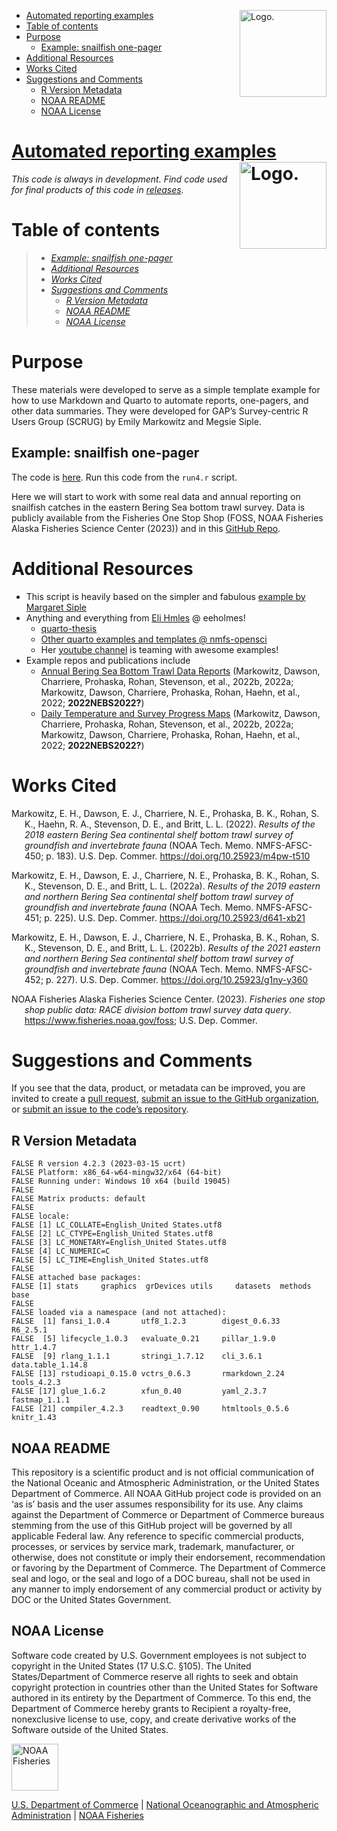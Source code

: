 - [Automated reporting examples
  <img src="https://avatars.githubusercontent.com/u/91760178?s=96&amp;v=4" alt="Logo." align="right" width="139" height="139"/>](#automated-reporting-examples)
- [Table of contents](#table-of-contents)
- [Purpose](#purpose)
  - [Example: snailfish one-pager](#example-snailfish-one-pager)
- [Additional Resources](#additional-resources)
- [Works Cited](#works-cited)
- [Suggestions and Comments](#suggestions-and-comments)
  - [R Version Metadata](#r-version-metadata)
  - [NOAA README](#noaa-readme)
  - [NOAA License](#noaa-license)

<!-- README.md is generated from README.Rmd. Please edit that file -->

# [Automated reporting examples](https://github.com/EmilyMarkowitz-NOAA/automated-reporting-ex) <img src="https://avatars.githubusercontent.com/u/91760178?s=96&amp;v=4" alt="Logo." align="right" width="139" height="139"/>

*This code is always in development. Find code used for final products
of this code in
[releases](paste0(https://github.com/EmilyMarkowitz-NOAA/automated-reporting-ex,%20%22/releases%22)).*

# Table of contents

> - [*Example: snailfish one-pager*](#example:-snailfish-one-pager)
> - [*Additional Resources*](#additional-resources)
> - [*Works Cited*](#works-cited)
> - [*Suggestions and Comments*](#suggestions-and-comments)
>   - [*R Version Metadata*](#r-version-metadata)
>   - [*NOAA README*](#noaa-readme)
>   - [*NOAA License*](#noaa-license)

# Purpose

These materials were developed to serve as a simple template example for
how to use Markdown and Quarto to automate reports, one-pagers, and
other data summaries. They were developed for GAP’s Survey-centric R
Users Group (SCRUG) by Emily Markowitz and Megsie Siple.

## Example: snailfish one-pager

The code is
[here](https://github.com/EmilyMarkowitz-NOAA/automated-reporting-ex/tree/main/code4).
Run this code from the `run4.r` script.

Here we will start to work with some real data and annual reporting on
snailfish catches in the eastern Bering Sea bottom trawl survey. Data is
publicly available from the Fisheries One Stop Shop (FOSS, NOAA
Fisheries Alaska Fisheries Science Center (2023)) and in this [GitHub
Repo](https://github.com/afsc-gap-products/gap_public_data).

# Additional Resources

- This script is heavily based on the simpler and fabulous [example by
  Margaret
  Siple](https://github.com/MargaretSiple-NOAA/parameterized-indexing-example)
- Anything and everything from [Eli Hmles](http://eeholmes.github.io/) @
  eeholmes!
  - [quarto-thesis](https://github.com/nmfs-opensci/quarto-thesis)
  - [Other quarto examples and templates @
    nmfs-opensci](https://github.com/orgs/nmfs-opensci/repositories?q=quarto&type=all&language=&sort=)
  - Her [youtube
    channel](https://www.youtube.com/@eeholmes-datascience4849) is
    teaming with awesome examples!
- Example repos and publications include
  - [Annual Bering Sea Bottom Trawl Data
    Reports](https://github.com/afsc-gap-products/gap_bs_data_report)
    (Markowitz, Dawson, Charriere, Prohaska, Rohan, Stevenson, et al.,
    2022b, 2022a; Markowitz, Dawson, Charriere, Prohaska, Rohan, Haehn,
    et al., 2022; **2022NEBS2022?**)
  - [Daily Temperature and Survey Progress
    Maps](https://github.com/afsc-gap-products/survey-live-temperature-map)
    (Markowitz, Dawson, Charriere, Prohaska, Rohan, Stevenson, et al.,
    2022b, 2022a; Markowitz, Dawson, Charriere, Prohaska, Rohan, Haehn,
    et al., 2022; **2022NEBS2022?**)

# Works Cited

<div id="refs" class="references csl-bib-body hanging-indent"
line-spacing="2">

<div id="ref-2018EBS2022" class="csl-entry">

Markowitz, E. H., Dawson, E. J., Charriere, N. E., Prohaska, B. K.,
Rohan, S. K., Haehn, R. A., Stevenson, D. E., and Britt, L. L. (2022).
*Results of the 2018 eastern Bering Sea continental shelf bottom trawl
survey of groundfish and invertebrate fauna* (NOAA Tech. Memo.
NMFS-AFSC-450; p. 183). U.S. Dep. Commer.
<https://doi.org/10.25923/m4pw-t510>

</div>

<div id="ref-2019NEBS2022" class="csl-entry">

Markowitz, E. H., Dawson, E. J., Charriere, N. E., Prohaska, B. K.,
Rohan, S. K., Stevenson, D. E., and Britt, L. L. (2022a). *Results of
the 2019 eastern and northern Bering Sea continental shelf bottom trawl
survey of groundfish and invertebrate fauna* (NOAA Tech. Memo.
NMFS-AFSC-451; p. 225). U.S. Dep. Commer.
<https://doi.org/10.25923/d641-xb21>

</div>

<div id="ref-2021NEBS2022" class="csl-entry">

Markowitz, E. H., Dawson, E. J., Charriere, N. E., Prohaska, B. K.,
Rohan, S. K., Stevenson, D. E., and Britt, L. L. (2022b). *Results of
the 2021 eastern and northern Bering Sea continental shelf bottom trawl
survey of groundfish and invertebrate fauna* (NOAA Tech. Memo.
NMFS-AFSC-452; p. 227). U.S. Dep. Commer.
<https://doi.org/10.25923/g1ny-y360>

</div>

<div id="ref-FOSSAFSCData" class="csl-entry">

NOAA Fisheries Alaska Fisheries Science Center. (2023). *Fisheries one
stop shop public data: RACE division bottom trawl survey data query*.
https://www.fisheries.noaa.gov/foss; U.S. Dep. Commer.

</div>

</div>

# Suggestions and Comments

If you see that the data, product, or metadata can be improved, you are
invited to create a [pull
request](https://github.com/EmilyMarkowitz-NOAA/automated-reporting-ex/pulls),
[submit an issue to the GitHub
organization](https://github.com/afsc-gap-products/data-requests/issues),
or [submit an issue to the code’s
repository](https://github.com/EmilyMarkowitz-NOAA/automated-reporting-ex/issues).

## R Version Metadata

    FALSE R version 4.2.3 (2023-03-15 ucrt)
    FALSE Platform: x86_64-w64-mingw32/x64 (64-bit)
    FALSE Running under: Windows 10 x64 (build 19045)
    FALSE 
    FALSE Matrix products: default
    FALSE 
    FALSE locale:
    FALSE [1] LC_COLLATE=English_United States.utf8 
    FALSE [2] LC_CTYPE=English_United States.utf8   
    FALSE [3] LC_MONETARY=English_United States.utf8
    FALSE [4] LC_NUMERIC=C                          
    FALSE [5] LC_TIME=English_United States.utf8    
    FALSE 
    FALSE attached base packages:
    FALSE [1] stats     graphics  grDevices utils     datasets  methods   base     
    FALSE 
    FALSE loaded via a namespace (and not attached):
    FALSE  [1] fansi_1.0.4       utf8_1.2.3        digest_0.6.33     R6_2.5.1         
    FALSE  [5] lifecycle_1.0.3   evaluate_0.21     pillar_1.9.0      httr_1.4.7       
    FALSE  [9] rlang_1.1.1       stringi_1.7.12    cli_3.6.1         data.table_1.14.8
    FALSE [13] rstudioapi_0.15.0 vctrs_0.6.3       rmarkdown_2.24    tools_4.2.3      
    FALSE [17] glue_1.6.2        xfun_0.40         yaml_2.3.7        fastmap_1.1.1    
    FALSE [21] compiler_4.2.3    readtext_0.90     htmltools_0.5.6   knitr_1.43

## NOAA README

This repository is a scientific product and is not official
communication of the National Oceanic and Atmospheric Administration, or
the United States Department of Commerce. All NOAA GitHub project code
is provided on an ‘as is’ basis and the user assumes responsibility for
its use. Any claims against the Department of Commerce or Department of
Commerce bureaus stemming from the use of this GitHub project will be
governed by all applicable Federal law. Any reference to specific
commercial products, processes, or services by service mark, trademark,
manufacturer, or otherwise, does not constitute or imply their
endorsement, recommendation or favoring by the Department of Commerce.
The Department of Commerce seal and logo, or the seal and logo of a DOC
bureau, shall not be used in any manner to imply endorsement of any
commercial product or activity by DOC or the United States Government.

## NOAA License

Software code created by U.S. Government employees is not subject to
copyright in the United States (17 U.S.C. §105). The United
States/Department of Commerce reserve all rights to seek and obtain
copyright protection in countries other than the United States for
Software authored in its entirety by the Department of Commerce. To this
end, the Department of Commerce hereby grants to Recipient a
royalty-free, nonexclusive license to use, copy, and create derivative
works of the Software outside of the United States.

<img src="https://raw.githubusercontent.com/nmfs-general-modeling-tools/nmfspalette/main/man/figures/noaa-fisheries-rgb-2line-horizontal-small.png" alt="NOAA Fisheries" height="75"/>

[U.S. Department of Commerce](https://www.commerce.gov/) \| [National
Oceanographic and Atmospheric Administration](https://www.noaa.gov) \|
[NOAA Fisheries](https://www.fisheries.noaa.gov/)
